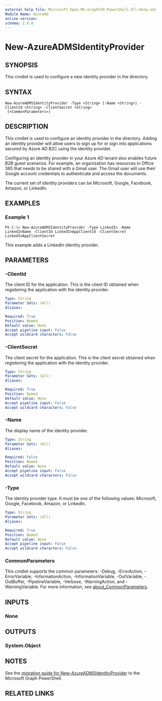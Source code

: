 ```yaml
---
external help file: Microsoft.Open.MS.GraphV10.PowerShell.dll-Help.xml
Module Name: AzureAD
online version:
schema: 2.0.0
---
```


# New-AzureADMSIdentityProvider

## SYNOPSIS
This cmdlet is used to configure a new identity provider in the directory.

## SYNTAX

```
New-AzureADMSIdentityProvider -Type <String> [-Name <String>] -ClientId <String> -ClientSecret <String>
 [<CommonParameters>]
```

## DESCRIPTION
This cmdlet is used to configure an identity provider in the directory.
Adding an identity provider will allow users to sign up for or sign into applications secured by Azure AD B2C using the identity provider.

Configuring an identity provider in your Azure AD tenant also enables future B2B guest scenarios.
For example, an organization has resources in Office 365 that needs to be shared with a Gmail user.
The Gmail user will use their Google account credentials to authenticate and access the documents.

The current set of identity providers can be Microsoft, Google, Facebook, Amazon, or LinkedIn.

## EXAMPLES

### Example 1
```
PS C:\> New-AzureADMSIdentityProvider -Type LinkedIn -Name LinkedInName -ClientId LinkedInAppClientId -ClientSecret LinkedInAppClientSecret
```

This example adds a LinkedIn identity provider.

## PARAMETERS

### -ClientId
The client ID for the application.
This is the client ID obtained when registering the application with the identity provider.

```yaml
Type: String
Parameter Sets: (All)
Aliases:

Required: True
Position: Named
Default value: None
Accept pipeline input: False
Accept wildcard characters: False
```

### -ClientSecret
The client secret for the application.
This is the client secret obtained when registering the application with the identity provider.

```yaml
Type: String
Parameter Sets: (All)
Aliases:

Required: True
Position: Named
Default value: None
Accept pipeline input: False
Accept wildcard characters: False
```

### -Name
The display name of the identity provider.

```yaml
Type: String
Parameter Sets: (All)
Aliases:

Required: False
Position: Named
Default value: None
Accept pipeline input: False
Accept wildcard characters: False
```

### -Type
The identity provider type.
It must be one of the following values: Microsoft, Google, Facebook, Amazon, or LinkedIn.

```yaml
Type: String
Parameter Sets: (All)
Aliases:

Required: True
Position: Named
Default value: None
Accept pipeline input: False
Accept wildcard characters: False
```

### CommonParameters
This cmdlet supports the common parameters: -Debug, -ErrorAction, -ErrorVariable, -InformationAction, -InformationVariable, -OutVariable, -OutBuffer, -PipelineVariable, -Verbose, -WarningAction, and -WarningVariable. For more information, see [about_CommonParameters](http://go.microsoft.com/fwlink/?LinkID=113216).

## INPUTS

### None
## OUTPUTS

### System.Object

## NOTES

See the [migration guide for New-AzureADMSIdentityProvider](./migrate/New-AzureADMSIdentityProvider.md) to the Microsoft Graph PowerShell.

## RELATED LINKS
